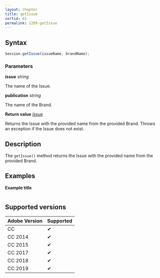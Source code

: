 ```yaml
---
layout: chapter
title: getIssue
sortid: 61
permalink: 1209-getIssue
---
```

## Syntax

```javascript
Session.getIssue(issueName, brandName);
```

### Parameters

**issue** *string*

The name of the Issue.

**publication** *string*

The name of the Brand.

**Return value** *[Issue](../../EntIssue/index.md)*

Returns the Issue with the provided name from the provided Brand. Throws an exception if the Issue does not exist.

## Description

The `getIssue()` method returns the Issue with the provided name from the provided Brand.

## Examples

**Example title**

```javascript

```

## Supported versions

| Adobe Version | Supported |
|---------------|---------|
| CC            | ✔       |
| CC 2014       | ✔       |
| CC 2015       | ✔       |
| CC 2017       | ✔       |
| CC 2018       | ✔       |
| CC 2019       | ✔       |